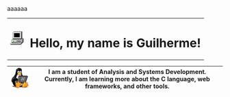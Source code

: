 <tr>aaaaaa</tr>


<table >
    <tr>
        <td><img src="my_computer_animated_commission_by_wrim_d5iuujc.gif"></img></td>
        <td><h1>Hello, my name is Guilherme!</h1></td>
    </tr>
</table>



| <img  width="110" src="linux-computer.gif"> | I am a student of Analysis and Systems Development. Currently, I am learning more about the C language, web frameworks, and other tools. |
|:-----------------------------------------------------:|:------------------------------------------------------:|

  



